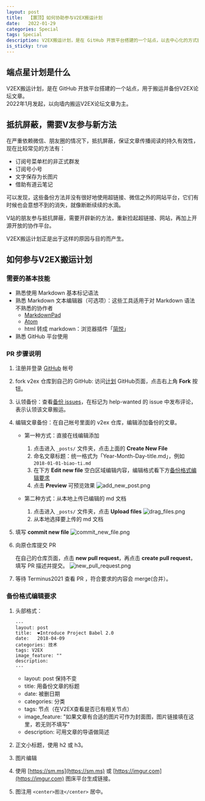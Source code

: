 ```yaml
---
layout: post
title:  【置顶】如何协助参与V2EX搬运计划
date:   2022-01-29
categories: Special
tags: Special
description: V2EX搬运计划，是在 GitHub 开放平台搭建的一个站点，以去中心化的方式搬运并备份V2EX论坛帖子。
is_sticky: true
---
```

## 端点星计划是什么

V2EX搬运计划，是在 GitHub 开放平台搭建的一个站点，用于搬运并备份V2EX论坛文章。  
2022年1月发起，以向墙内搬运V2EX论坛文章为主。

## 抵抗屏蔽，需要V友参与新方法

在严重依赖微信、朋友圈的情况下，抵抗屏蔽，保证文章传播阅读的持久有效性，现在比较常见的方法有：

- 订阅号菜单栏的非正式群发
- 订阅号小号
- 文字保存为长图片
- 借助有道云笔记

可以发现，这些备份方法并没有很好地使用超链接、微信之外的网站平台，它们有时候也会意想不到的消失，就像断断续续的水滴。

V站的朋友参与抵抗屏蔽，需要开辟新的方法，重新捡起超链接、网站，再加上开源开放的协作平台。

V2EX搬运计划正是出于这样的原因与目的而产生。

## 如何参与V2EX搬运计划

### 需要的基本技能

- 熟悉使用 Markdown 基本标记语法
- 熟悉 Markdown 文本编辑器（可选项）：这些工具适用于对 Markdown 语法不熟悉的协作者
  - [MarkdownPad](http://markdownpad.com/)
  - [Atom](https://atom.io/)
  - html 转成 markdown：浏览器插件「[简悦](http://ksria.com/simpread/)」
- 熟悉 GitHub 平台使用

### PR 步骤说明

1. 注册并登录 [GitHub](https://github.com/) 帐号

2. fork v2ex 仓库到自己的 GitHub: 访问[计划](https://github.com/Terminus2021/v2ex) GitHub页面，点击右上角 **Fork** 按钮。

3. 认领备份：查看[备份 issues](https://github.com/Terminus2021/v2ex/issues)，在标记为 help-wanted 的 issue 中发布评论，表示认领该文章搬运。

4. 编辑文章备份：在自己帐号里面的 v2ex 仓库，编辑添加备份的文章。

    - 第一种方式：直接在线编辑添加
      1. 点击进入 `_posts/` 文件夹，点击上面的 **Create New File**
      2. 命名文章标题：统一格式为「Year-Month-Day-title.md」，例如 `2018-01-01-biao-ti.md`
      3. 在下方 **Edit new file** 空白区域编辑内容，编辑格式看下方[备份格式编辑要求](#备份格式编辑要求)
      4. 点击 **Preview** 可预览效果
        ![add_new_post.png](https://i.loli.net/2020/02/09/uhZUAWm6yr3MJ4I.png)

    - 第二种方式：从本地上传已编辑的 md 文档
      1. 点击进入 `_posts/` 文件夹，点击 **Upload files**
        ![drag_files.png](https://i.loli.net/2020/02/09/Be21nogCdw4pJlE.png)
      2. 从本地选择要上传的 md 文档

5. 填写 **commit new file**
  ![commit_new_file.png](https://i.loli.net/2020/02/09/fCs72X3pBYgSkT8.png)

6. 向原仓库提交 PR
    
    在自己的仓库页面，点击 **new pull request**，再点击 **create pull request**，填写 PR 描述并提交。
    ![new_pull_request.png](https://i.loli.net/2020/02/09/mONEWGFJwXod1ep.png)

7. 等待 Terminus2021 查看 PR ，符合要求的内容会 merge(合并）。

### 备份格式编辑要求

1. 头部格式：

    ```
    ---
    layout: post
    title:  ❤Introduce Project Babel 2.0
    date:   2018-04-09
    categories: 技术
    tags: V2EX
    image_feature: ""
    description: 
    ---
    ```
    - layout: post 保持不变
    - title: 用备份文章的标题
    - date: 被删日期
    - categories: 分类
    - tags: 节点（在V2EX查看是否已有相关节点）
    - image_feature: "如果文章有合适的图片可作为封面图，图片链接填在这里，若无则不填写"
    - description: 可用文章的导语做简述

2. 正文小标题，使用 h2 或 h3。

3. 图片编辑
  1. 使用 [https://sm.ms](https://sm.ms) 或 [https://imgur.com](https://imgur.com) 图床平台生成链接。
  2. 图注用 `<center>图注</center>` 居中。
